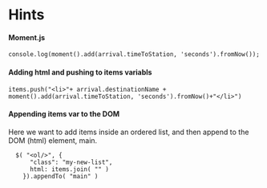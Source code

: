 # Hints


#### Moment.js
`console.log(moment().add(arrival.timeToStation, 'seconds').fromNow());`


#### Adding html and pushing to items variabls
`items.push("<li>"+ arrival.destinationName + moment().add(arrival.timeToStation, 'seconds').fromNow()+"</li>")`

#### Appending items var to the DOM
Here we want to add items inside an ordered list, and then append to the DOM (html) element, main.
```
  $( "<ol/>", {
      "class": "my-new-list",
      html: items.join( "" )
    }).appendTo( "main" )
```

